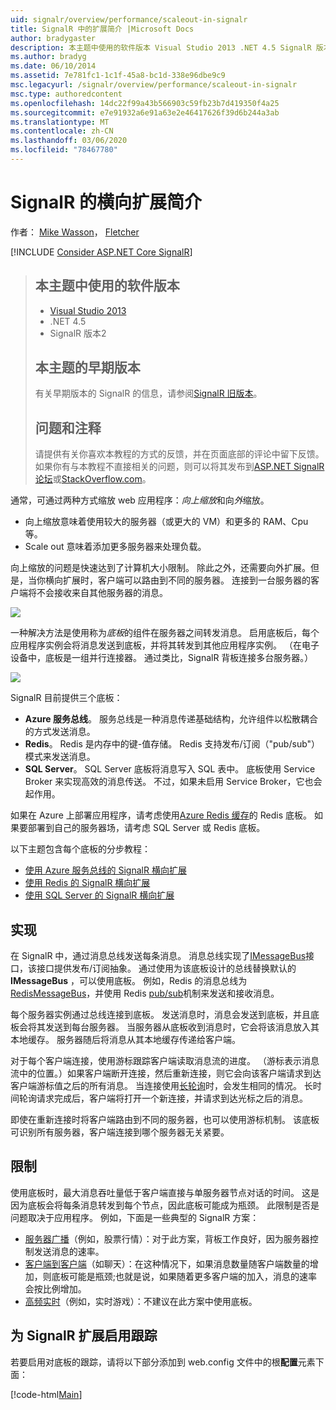 ```yaml
---
uid: signalr/overview/performance/scaleout-in-signalr
title: SignalR 中的扩展简介 |Microsoft Docs
author: bradygaster
description: 本主题中使用的软件版本 Visual Studio 2013 .NET 4.5 SignalR 版本2本主题的早期版本。
ms.author: bradyg
ms.date: 06/10/2014
ms.assetid: 7e781fc1-1c1f-45a8-bc1d-338e96dbe9c9
msc.legacyurl: /signalr/overview/performance/scaleout-in-signalr
msc.type: authoredcontent
ms.openlocfilehash: 14dc22f99a43b566903c59fb23b7d419350f4a25
ms.sourcegitcommit: e7e91932a6e91a63e2e46417626f39d6b244a3ab
ms.translationtype: MT
ms.contentlocale: zh-CN
ms.lasthandoff: 03/06/2020
ms.locfileid: "78467780"
---
```

# <a name="introduction-to-scaleout-in-signalr"></a>SignalR 的横向扩展简介

作者： [Mike Wasson](https://github.com/MikeWasson)， [Fletcher](https://github.com/pfletcher)

[!INCLUDE [Consider ASP.NET Core SignalR](~/includes/signalr/signalr-version-disambiguation.md)]

> ## <a name="software-versions-used-in-this-topic"></a>本主题中使用的软件版本
>
>
> - [Visual Studio 2013](https://my.visualstudio.com/Downloads?q=visual%20studio%202013)
> - .NET 4.5
> - SignalR 版本2
>
>
>
> ## <a name="previous-versions-of-this-topic"></a>本主题的早期版本
>
> 有关早期版本的 SignalR 的信息，请参阅[SignalR 旧版本](../older-versions/index.md)。
>
> ## <a name="questions-and-comments"></a>问题和注释
>
> 请提供有关你喜欢本教程的方式的反馈，并在页面底部的评论中留下反馈。 如果你有与本教程不直接相关的问题，则可以将其发布到[ASP.NET SignalR 论坛](https://forums.asp.net/1254.aspx/1?ASP+NET+SignalR)或[StackOverflow.com](http://stackoverflow.com/)。

通常，可通过两种方式缩放 web 应用程序：*向上缩放*和向*外*缩放。

- 向上缩放意味着使用较大的服务器（或更大的 VM）和更多的 RAM、Cpu 等。
- Scale out 意味着添加更多服务器来处理负载。

向上缩放的问题是快速达到了计算机大小限制。 除此之外，还需要向外扩展。但是，当你横向扩展时，客户端可以路由到不同的服务器。 连接到一台服务器的客户端将不会接收来自其他服务器的消息。

![](scaleout-in-signalr/_static/image1.png)

一种解决方法是使用称为*底板*的组件在服务器之间转发消息。 启用底板后，每个应用程序实例会将消息发送到底板，并将其转发到其他应用程序实例。 （在电子设备中，底板是一组并行连接器。 通过类比，SignalR 背板连接多台服务器。）

![](scaleout-in-signalr/_static/image2.png)

SignalR 目前提供三个底板：

- **Azure 服务总线**。 服务总线是一种消息传递基础结构，允许组件以松散耦合的方式发送消息。
- **Redis**。 Redis 是内存中的键-值存储。 Redis 支持发布/订阅（"pub/sub"）模式来发送消息。
- **SQL Server**。 SQL Server 底板将消息写入 SQL 表中。 底板使用 Service Broker 来实现高效的消息传送。 不过，如果未启用 Service Broker，它也会起作用。

如果在 Azure 上部署应用程序，请考虑使用[Azure Redis 缓存](https://azure.microsoft.com/services/cache/)的 Redis 底板。 如果要部署到自己的服务器场，请考虑 SQL Server 或 Redis 底板。

以下主题包含每个底板的分步教程：

- [使用 Azure 服务总线的 SignalR 横向扩展](scaleout-with-windows-azure-service-bus.md)
- [使用 Redis 的 SignalR 横向扩展](scaleout-with-redis.md)
- [使用 SQL Server 的 SignalR 横向扩展](scaleout-with-sql-server.md)

## <a name="implementation"></a>实现

在 SignalR 中，通过消息总线发送每条消息。 消息总线实现了[IMessageBus](https://msdn.microsoft.com/library/microsoft.aspnet.signalr.messaging.imessagebus(v=vs.100).aspx)接口，该接口提供发布/订阅抽象。 通过使用为该底板设计的总线替换默认的**IMessageBus** ，可以使用底板。 例如，Redis 的消息总线为[RedisMessageBus](https://msdn.microsoft.com/library/microsoft.aspnet.signalr.redis.redismessagebus(v=vs.100).aspx)，并使用 Redis [pub/sub](http://redis.io/topics/pubsub)机制来发送和接收消息。

每个服务器实例通过总线连接到底板。 发送消息时，消息会发送到底板，并且底板会将其发送到每台服务器。 当服务器从底板收到消息时，它会将该消息放入其本地缓存。 服务器随后将消息从其本地缓存传递给客户端。

对于每个客户端连接，使用游标跟踪客户端读取消息流的进度。 （游标表示消息流中的位置。）如果客户端断开连接，然后重新连接，则它会向该客户端请求到达客户端游标值之后的所有消息。 当连接使用[长轮询](../getting-started/introduction-to-signalr.md#transports)时，会发生相同的情况。 长时间轮询请求完成后，客户端将打开一个新连接，并请求到达光标之后的消息。

即使在重新连接时将客户端路由到不同的服务器，也可以使用游标机制。 该底板可识别所有服务器，客户端连接到哪个服务器无关紧要。

## <a name="limitations"></a>限制

使用底板时，最大消息吞吐量低于客户端直接与单服务器节点对话的时间。 这是因为底板会将每条消息转发到每个节点，因此底板可能成为瓶颈。 此限制是否是问题取决于应用程序。 例如，下面是一些典型的 SignalR 方案：

- [服务器广播](../getting-started/tutorial-server-broadcast-with-signalr.md)（例如，股票行情）：对于此方案，背板工作良好，因为服务器控制发送消息的速率。
- [客户端到客户端](../getting-started/tutorial-getting-started-with-signalr.md)（如聊天）：在这种情况下，如果消息数量随客户端数量的增加，则底板可能是瓶颈;也就是说，如果随着更多客户端的加入，消息的速率会按比例增加。
- [高频实时](../getting-started/tutorial-high-frequency-realtime-with-signalr.md)（例如，实时游戏）：不建议在此方案中使用底板。

## <a name="enabling-tracing-for-signalr-scaleout"></a>为 SignalR 扩展启用跟踪

若要启用对底板的跟踪，请将以下部分添加到 web.config 文件中的根**配置**元素下面：

[!code-html[Main](scaleout-in-signalr/samples/sample1.html)]
